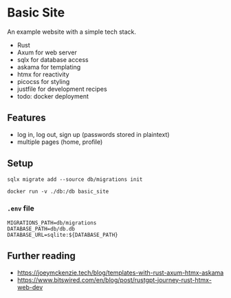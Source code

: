 # Basic Site

An example website with a simple tech stack.

- Rust
- Axum for web server
- sqlx for database access
- askama for templating
- htmx for reactivity
- picocss for styling
- justfile for development recipes
- todo: docker deployment

## Features

- log in, log out, sign up (passwords stored in plaintext)
- multiple pages (home, profile)

## Setup

```shell
sqlx migrate add --source db/migrations init

docker run -v ./db:/db basic_site
```

### `.env` file

```shell
MIGRATIONS_PATH=db/migrations
DATABASE_PATH=db/db.db
DATABASE_URL=sqlite:${DATABASE_PATH}
```

## Further reading

- https://joeymckenzie.tech/blog/templates-with-rust-axum-htmx-askama
- https://www.bitswired.com/en/blog/post/rustgpt-journey-rust-htmx-web-dev